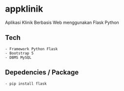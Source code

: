 # appklinik
Aplikasi Klinik Berbasis Web menggunakan Flask Python

## Tech
    - Framework Python Flask
    - Bootstrap 5
    - DBMS MySQL

## Depedencies / Package
    - pip install flask
